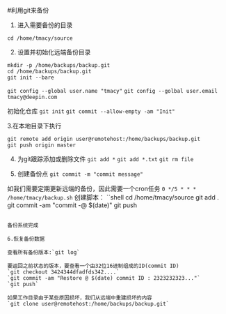 #利用git来备份


1. 进入需要备份的目录

`cd /home/tmacy/source`

2. 设置并初始化远端备份目录

```shell
mkdir -p /home/backups/backup.git
cd /home/backups/backup.git
git init --bare
```
`git config --global user.name "tmacy"`
`git config --golbal user.email tmacy@deepin.com`

初始化仓库
`git init`
`git commit --allow-empty -am "Init"`

3.在本地目录下执行
```shell
git remote add origin user@remotehost:/home/backups/backup.git
git push origin master

```
4. 为git跟踪添加或删除文件
`git add *`
`git add *.txt`
`git rm file`

5. 创建备份点
`git commit -m "commit message"`

如我们需要定期更新远端的备份，因此需要一个cron任务
`0 */5 * * * /home/tmacy/backup.sh`
创建脚本：
``shell
cd /home/tmacy/source
git add .
git commit -am "commit -@ $(date)"
git push
```

备份系统完成

6.恢复备份数据

查看所有备份版本:`git log`

要返回之前状态的版本，要查看一个由32位16进制组成的ID(commit ID)
`git checkout 3424344dfadfds342....`
`git commit -am "Restore @ $(date) commit ID : 2323232323..."`
`git push`

如果工作目录由于某些原因损坏，我们从远端中重建损坏的内容
`git clone user@remotehost:/home/backups/backup.git`






